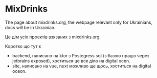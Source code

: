 # MixDrinks

The page about mixdrinks.org, the webpage relevant only for Ukrainians, docs will be in Ukrainian.

Це дім усіх проектів взязаних з mixdrinks.org.

Коротко що тут є 
- backend, написано на ktor з Postegress sql (з базою працю через jetbrains exposed), хоститься це все діло на digital ocen.
- site, написано на vue, nuxt можливо ще щось, хоститься на digital oceon.
